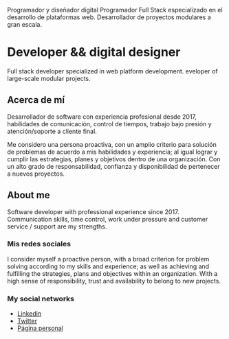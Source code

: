 Programador y diseñador digital
Programador Full Stack especializado en el desarrollo de plataformas web.
Desarrollador de proyectos modulares a gran escala.
# Developer && digital designer
Full stack developer specialized in web platform development.
eveloper of large-scale modular projects.

## Acerca de mí
Desarrollador de software con experiencia profesional desde 2017, habilidades de comunicación, control de tiempos, trabajo bajo presión y atención/soporte a cliente final.

Me considero una persona proactiva, con un amplio criterio para solución de problemas de acuerdo a mis habilidades y experiencia; al igual lograr y cumplir las estrategias, planes y objetivos dentro de una organización. Con un alto grado de responsabilidad, confianza y disponibilidad de pertenecer a nuevos proyectos.
## About me
Software developer with professional experience since 2017. Communication skills, time control, work under pressure and customer service / support are my strengths.

### Mis redes sociales
I consider myself a proactive person, with a broad criterion for problem solving according to my skills and experience; as well as achieving and fulfilling the strategies, plans and objectives within an organization. With a high sense of responsibility, trust and availability to belong to new projects.

### My social networks
- [Linkedin](https://www.linkedin.com/in/omarmtya)
- [Twitter](https://twitter.com/omarmtya)
- [Página personal](http://omarmtya.com)
